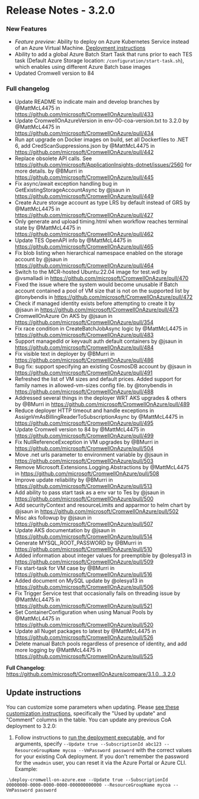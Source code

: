 ﻿# Release Notes - 3.2.0

### New Features
* *Feature preview:* Ability to deploy on Azure Kubernetes Service instead of an Azure Virtual Machine. [Deployment instructions](https://github.com/microsoft/CromwellOnAzure/blob/develop/docs/coa-aks.md)
* Ability to add a global Azure Batch Start Task that runs prior to each TES task (Default Azure Storage location: `/configuration/start-task.sh`), which enables using different Azure Batch base images 
* Updated Cromwell version to 84

### Full changelog

* Update README to indicate main and develop branches by @MattMcL4475 in https://github.com/microsoft/CromwellOnAzure/pull/433
* Update ﻿CromwellOnAzureVersion in env-00-coa-version.txt to 3.2.0 by @MattMcL4475 in https://github.com/microsoft/CromwellOnAzure/pull/434
* Run apt upgrade on Docker images on build, set all Dockerfiles to .NET 6, add CredScanSuppressions.json by @MattMcL4475 in https://github.com/microsoft/CromwellOnAzure/pull/442
* Replace obsolete API calls. See https://github.com/microsoft/ApplicationInsights-dotnet/issues/2560 for more details. by @BMurri in https://github.com/microsoft/CromwellOnAzure/pull/445
* Fix async/await exception handling bug in GetExistingStorageAccountAsync by @jsaun in https://github.com/microsoft/CromwellOnAzure/pull/449
* Create Azure storage account as type LRS by default instead of GRS by @MattMcL4475 in https://github.com/microsoft/CromwellOnAzure/pull/427
* Only generate and upload timing.html when workflow reaches terminal state by @MattMcL4475 in https://github.com/microsoft/CromwellOnAzure/pull/462
* Update TES OpenAPI info by @MattMcL4475 in https://github.com/microsoft/CromwellOnAzure/pull/465
* Fix blob listing when hierarchical namespace enabled on the storage account by @jsaun in https://github.com/microsoft/CromwellOnAzure/pull/464
* Switch to the MCR-hosted Ubuntu:22.04 image for test.wdl by @vsmalladi in https://github.com/microsoft/CromwellOnAzure/pull/470
* Fixed the issue where the system would become unusable if Batch account contained a pool of VM size that is not on the supported list by @tonybendis in https://github.com/microsoft/CromwellOnAzure/pull/472
* Check if managed identity exists before attempting to create it by @jsaun in https://github.com/microsoft/CromwellOnAzure/pull/473
* CromwellOnAzure On AKS by @jsaun in https://github.com/microsoft/CromwellOnAzure/pull/354
* Fix race condition in CreateBatchJobAsync logic by @MattMcL4475 in https://github.com/microsoft/CromwellOnAzure/pull/483
* Support managedId or keyvault auth default containers by @jsaun in https://github.com/microsoft/CromwellOnAzure/pull/484
* Fix visible text in deployer by @BMurri in https://github.com/microsoft/CromwellOnAzure/pull/486
* Bug fix: support specifying an existing CosmosDB account by @jsaun in https://github.com/microsoft/CromwellOnAzure/pull/491
* Refreshed the list of VM sizes and default prices. Added support for family names in allowed-vm-sizes config file. by @tonybendis in https://github.com/microsoft/CromwellOnAzure/pull/488
* Addressed several things in the deployer WRT AKS upgrades & others by @BMurri in https://github.com/microsoft/CromwellOnAzure/pull/489
* Reduce deployer HTTP timeout and handle exceptions in AssignVmAsBillingReaderToSubscriptionAsync by @MattMcL4475 in https://github.com/microsoft/CromwellOnAzure/pull/495
* Update Cromwell version to 84 by @MattMcL4475 in https://github.com/microsoft/CromwellOnAzure/pull/499
* Fix NullReferenceException in VM upgrades by @BMurri in https://github.com/microsoft/CromwellOnAzure/pull/504
* Move .net urls parameter to environment variable by @jsaun in https://github.com/microsoft/CromwellOnAzure/pull/503
* Remove Microsoft.Extensions.Logging.Abstractions by @MattMcL4475 in https://github.com/microsoft/CromwellOnAzure/pull/508
* Improve update reliability by @BMurri in https://github.com/microsoft/CromwellOnAzure/pull/513
* Add ability to pass start task as a env var to Tes by @jsaun in https://github.com/microsoft/CromwellOnAzure/pull/500
* Add securityContext and resourceLimits and apparmor to helm chart  by @jsaun in https://github.com/microsoft/CromwellOnAzure/pull/502
* Misc aks followup by @jsaun in https://github.com/microsoft/CromwellOnAzure/pull/507
* Update AKS documentation by @jsaun in https://github.com/microsoft/CromwellOnAzure/pull/514
* Generate MYSQL_ROOT_PASSWORD by @BMurri in https://github.com/microsoft/CromwellOnAzure/pull/510
* Added information about integer values for preemptible by @olesya13 in https://github.com/microsoft/CromwellOnAzure/pull/509
* Fix start-task for VM case by @BMurri in https://github.com/microsoft/CromwellOnAzure/pull/516
* Added document on MySQL update by @olesya13 in https://github.com/microsoft/CromwellOnAzure/pull/506
* Fix Trigger Service test that occasionally fails on threading issue by @MattMcL4475 in https://github.com/microsoft/CromwellOnAzure/pull/521
* Set ContainerConfiguration when using Manual Pools by @MattMcL4475 in https://github.com/microsoft/CromwellOnAzure/pull/520
* Update all Nuget packages to latest by @MattMcL4475 in https://github.com/microsoft/CromwellOnAzure/pull/526
* Delete manual Batch pools regardless of presence of identity, and add more logging by @MattMcL4475 in https://github.com/microsoft/CromwellOnAzure/pull/525

**Full Changelog**: https://github.com/microsoft/CromwellOnAzure/compare/3.1.0...3.2.0

## Update instructions
You can customize some parameters when updating. Please [see these customization instructions](docs/troubleshooting-guide.md/#Customize-your-Cromwell-on-Azure-deployment), specifically the "Used by update" and "Comment" columns in the table. You can update any previous CoA deployment to 3.2.0:
1. Follow instructions to [run the deployment executable](https://github.com/microsoft/CromwellOnAzure#run-the-deployment-executable), and for arguments, specify `--Update true --SubscriptionId abc123 --ResourceGroupName mycoa --VmPassword password` with the correct values for your existing CoA deployment. If you don't remember the password for the `vmadmin` user, you can reset it via the Azure Portal or Azure CLI.  Example:<br/>
 
`.\deploy-cromwell-on-azure.exe --Update true --SubscriptionId 00000000-0000-0000-0000-000000000000 --ResourceGroupName mycoa --VmPassword password`